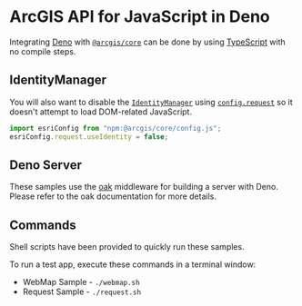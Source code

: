 # ArcGIS API for JavaScript in Deno

Integrating [Deno](https://deno.land/) with [`@arcgis/core`](https://www.npmjs.com/package/@arcgis/core) can be done by using [TypeScript](https://www.typescriptlang.org/) with no compile steps.

## IdentityManager

You will also want to disable the [`IdentityManager`](https://developers.arcgis.com/javascript/latest/api-reference/esri-identity-IdentityManager.html) using [`config.request`](https://developers.arcgis.com/javascript/latest/api-reference/esri-config.html#request) so it doesn't attempt to load DOM-related JavaScript.

```js
import esriConfig from "npm:@arcgis/core/config.js";
esriConfig.request.useIdentity = false;
```

## Deno Server

These samples use the [oak](https://deno.land/x/oak@v11.1.0) middleware for building a server with Deno. Please refer to the oak documentation for more details.

## Commands

Shell scripts have been provided to quickly run these samples.

To run a test app, execute these commands in a terminal window:
*  WebMap Sample - `./webmap.sh`
*  Request Sample - `./request.sh`

